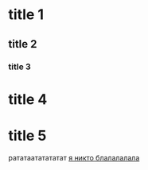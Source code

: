 # title 1
## title 2
### title 3
# title 4
# title 5
рататаататататат [я никто блалалалала](https://www.figma.com/file/FF444fjANUCA1zd5RXk9sO/%D0%A3%D1%81%D0%BB%D1%83%D0%B3%D0%B0---%D0%9A%D1%83%D1%80%D0%B0%D1%82%D0%BE%D1%80-%D0%BF%D0%BE-%D1%81%D0%B5%D1%80%D0%B2%D0%B8%D1%81%D1%83?type=design&node-id=1810%3A4685&mode=design&t=JqmT8LRoXO2FrBut-1)